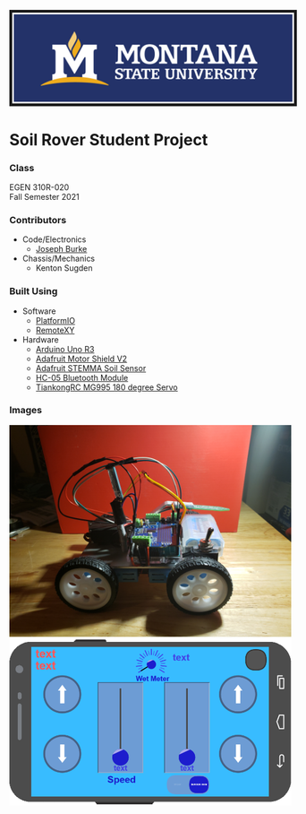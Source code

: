 <p align="center">
    <img src="images/MSU-horiz-reverse.jpg" alt="Montana State University" border="5" />
</p>

# Soil Rover Student Project

### Class
EGEN 310R-020<br>
Fall Semester 2021

### Contributors
- Code/Electronics
  - [Joseph Burke](https://github.com/josephbur/)
- Chassis/Mechanics
  - Kenton Sugden
</h3>

### Built Using

- Software
  - [PlatformIO](https://platformio.org/)
  - [RemoteXY](https://remotexy.com/)
- Hardware
  - [Arduino Uno R3](https://docs.arduino.cc/hardware/uno-rev3)
  - [Adafruit Motor Shield V2](https://learn.adafruit.com/adafruit-motor-shield-v2-for-arduino)
  - [Adafruit STEMMA Soil Sensor](https://learn.adafruit.com/adafruit-stemma-soil-sensor-i2c-capacitive-moisture-sensor)
  - [HC-05 Bluetooth Module](https://components101.com/wireless/hc-05-bluetooth-module)
  - [TiankongRC MG995 180 degree Servo](https://components101.com/motors/mg995-servo-motor)

### Images

<p align="center">
    <img src="images/rover.jpg" alt="Rover" /><br>
    <img src="images/remote_ui.png" alt="Remote (Mobile) Control UI" />
</p>
